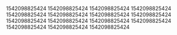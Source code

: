 1542098825424
1542098825424
1542098825424
1542098825424
1542098825424
1542098825424
1542098825424
1542098825424
1542098825424
1542098825424
1542098825424
1542098825424
1542098825424
1542098825424
1542098825424
